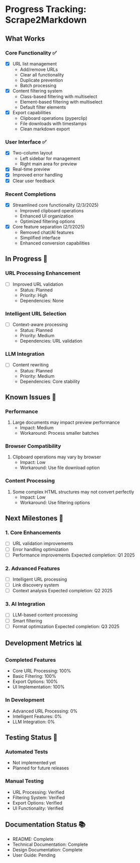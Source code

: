 # Progress Tracking: Scrape2Markdown

## What Works

### Core Functionality ✅
- [x] URL list management
  - Add/remove URLs
  - Clear all functionality
  - Duplicate prevention
  - Batch processing
- [x] Content filtering system
  - Class-based filtering with multiselect
  - Element-based filtering with multiselect
  - Default filter elements
- [x] Export capabilities
  - Clipboard operations (pyperclip)
  - File downloads with timestamps
  - Clean markdown export

### User Interface ✅
- [x] Two-column layout
  - Left sidebar for management
  - Right main area for preview
- [x] Real-time preview
- [x] Improved error handling
- [x] Clear user feedback

### Recent Completions
- [x] Streamlined core functionality (2/3/2025)
  - Improved clipboard operations
  - Enhanced UI organization
  - Optimized filtering options
- [x] Core feature separation (2/1/2025)
  - Removed chat/AI features
  - Simplified interface
  - Enhanced conversion capabilities

## In Progress 🚧

### URL Processing Enhancement
- [ ] Improved URL validation
  - Status: Planned
  - Priority: High
  - Dependencies: None

### Intelligent URL Selection
- [ ] Context-aware processing
  - Status: Planned
  - Priority: Medium
  - Dependencies: URL validation

### LLM Integration
- [ ] Content rewriting
  - Status: Planned
  - Priority: Medium
  - Dependencies: Core stability

## Known Issues 🐛

### Performance
1. Large documents may impact preview performance
   - Impact: Medium
   - Workaround: Process smaller batches

### Browser Compatibility
1. Clipboard operations may vary by browser
   - Impact: Low
   - Workaround: Use file download option

### Content Processing
1. Some complex HTML structures may not convert perfectly
   - Impact: Low
   - Workaround: Use filtering options

## Next Milestones 🎯

### 1. Core Enhancements
- [ ] URL validation improvements
- [ ] Error handling optimization
- [ ] Performance improvements
Expected completion: Q1 2025

### 2. Advanced Features
- [ ] Intelligent URL processing
- [ ] Link discovery system
- [ ] Context analysis
Expected completion: Q2 2025

### 3. AI Integration
- [ ] LLM-based content processing
- [ ] Smart filtering
- [ ] Format optimization
Expected completion: Q3 2025

## Development Metrics 📊

### Completed Features
- Core URL Processing: 100%
- Basic Filtering: 100%
- Export Options: 100%
- UI Implementation: 100%

### In Development
- Advanced URL Processing: 0%
- Intelligent Features: 0%
- LLM Integration: 0%

## Testing Status 🧪

### Automated Tests
- Not implemented yet
- Planned for future releases

### Manual Testing
- URL Processing: Verified
- Filtering System: Verified
- Export Options: Verified
- UI Functionality: Verified

## Documentation Status 📚
- README: Complete
- Technical Documentation: Complete
- Design Documentation: Complete
- User Guide: Pending
